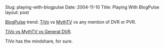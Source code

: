 Slug: playing-with-blogpulse
Date: 2004-11-10
Title: Playing With BlogPulse
layout: post

<a href="http://blogpulse.com">BlogPulse</a> trend: <a href="http://tivo.com">TiVo</a> vs <a href="http://www.mythtv.org/">MythTV</a> vs any mention of DVR or PVR.

<a href="http://blogpulse.com/trend?query1=TiVO+or+tivo&amp;label1=TiVO&amp;query2=MythTV&amp;label2=MythTV&amp;query3=PVR+OR+DVR&amp;label3=General+DVR">TiVo vs MythTV vs General DVR</a>.

TiVo has the mindshare, for sure.
